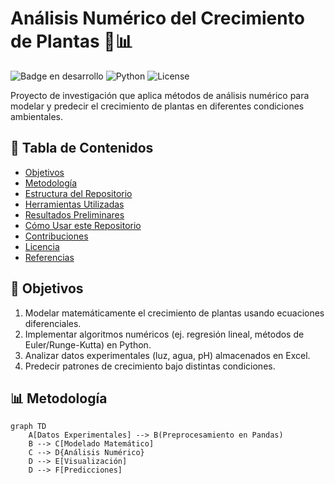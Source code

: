 # Análisis Numérico del Crecimiento de Plantas 🌱📊

![Badge en desarrollo](https://img.shields.io/badge/Estado-En%20Desarrollo-yellow)
![Python](https://img.shields.io/badge/Python-3.8%2B-blue)
![License](https://img.shields.io/badge/Licencia-MIT-green)

Proyecto de investigación que aplica métodos de análisis numérico para modelar y predecir el crecimiento de plantas en diferentes condiciones ambientales.

## 📌 Tabla de Contenidos
- [Objetivos](#objetivos)
- [Metodología](#metodología)
- [Estructura del Repositorio](#estructura-del-repositorio)
- [Herramientas Utilizadas](#herramientas-utilizadas)
- [Resultados Preliminares](#resultados-preliminares)
- [Cómo Usar este Repositorio](#cómo-usar-este-repositorio)
- [Contribuciones](#contribuciones)
- [Licencia](#licencia)
- [Referencias](#referencias)

## 🎯 Objetivos
1. Modelar matemáticamente el crecimiento de plantas usando ecuaciones diferenciales.
2. Implementar algoritmos numéricos (ej. regresión lineal, métodos de Euler/Runge-Kutta) en Python.
3. Analizar datos experimentales (luz, agua, pH) almacenados en Excel.
4. Predecir patrones de crecimiento bajo distintas condiciones.

## 📊 Metodología
```mermaid
graph TD
    A[Datos Experimentales] --> B(Preprocesamiento en Pandas)
    B --> C[Modelado Matemático]
    C --> D{Análisis Numérico}
    D --> E[Visualización]
    D --> F[Predicciones]
